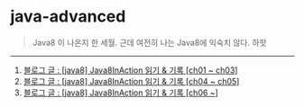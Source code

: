# java-advanced
> Java8 이 나온지 한 세월. 근데 여전히 나는 Java8에 익숙치 않다. 하핫
---
1. [블로그 글 : [java8] Java8InAction 읽기 & 기록 [ch01 ~ ch03]](https://pasudo123.tistory.com/387)
2. [블로그 글 : [java8] Java8InAction 읽기 & 기록 [ch04 ~ ch05]](https://pasudo123.tistory.com/388)
3. [블로그 글 : [java8] Java8InAction 읽기 & 기록 [ch06 ~]](https://pasudo123.tistory.com/391)
